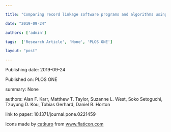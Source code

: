 ---
title: "Comparing record linkage software programs and algorithms using real-world data"
date: "2019-09-24"
authors: ['admin']
tags:  ['Research Article', 'None', 'PLOS ONE']
layout: "post"
---
Publishing date: 2019-09-24

Published on: PLOS ONE

summary: None

authors: Alan F. Karr, Matthew T. Taylor, Suzanne L. West, Soko Setoguchi, Tzuyung D. Kou, Tobias Gerhard, Daniel B. Horton

link to paper: 10.1371/journal.pone.0221459

Icons made by <a href="https://www.flaticon.com/free-icon/bookshelves_3576884" title="catkuro">catkuro</a> from <a href="https://www.flaticon.com/" title="Flaticon"> www.flaticon.com</a>